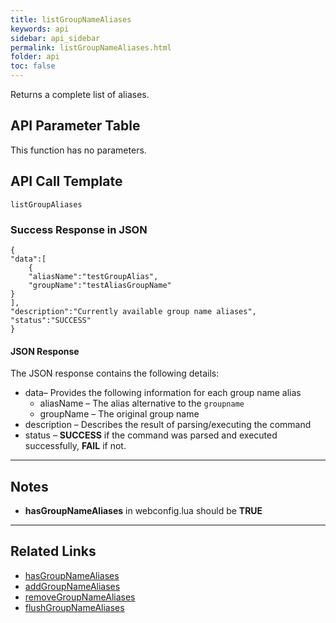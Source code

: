 ```yaml
---
title: listGroupNameAliases
keywords: api
sidebar: api_sidebar
permalink: listGroupNameAliases.html
folder: api
toc: false
---
```


Returns a complete list of aliases.



## API Parameter Table

This function has no parameters.



## API Call Template

``` 
listGroupAliases
```



### Success Response in JSON

``` 
{
"data":[
    {
    "aliasName":"testGroupAlias",
    "groupName":"testAliasGroupName"
}
],
"description":"Currently available group name aliases",
"status":"SUCCESS"
}
```



#### JSON Response

The JSON response contains the following details:

- data– Provides the following information for each group name alias
  - aliasName – The alias alternative to the `groupname`
  - groupName – The original group name
- description – Describes the result of parsing/executing the command
- status – **SUCCESS** if the command was parsed and executed successfully, **FAIL** if not.

------

## Notes

- **hasGroupNameAliases** in webconfig.lua should be **TRUE**


------

## **Related Links**

- [hasGroupNameAliases](userguide_webconfig.html#hasgroupnamealiases)
- [addGroupNameAliases](addGroupNameAliases.html)
- [removeGroupNameAliases](removeGroupNameAliases.html)
- [flushGroupNameAliases](flushGroupNameAliases.html)